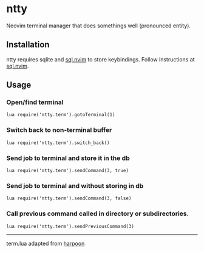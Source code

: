 # ntty
Neovim terminal manager that does somethings well (pronounced entity).

## Installation
ntty requires sqlite and [sql.nvim](https://www.github.com/tami5/sql.nvim) to store keybindings. Follow
instructions at [sql.nvim](https://www.github.com/tami5/sql.nvim).

## Usage
### Open/find terminal
```
lua require('ntty.term').gotoTerminal(1)
```
### Switch back to non-terminal buffer
```
lua require('ntty.term').switch_back()
```
### Send job to terminal and store it in the db
```
lua require('ntty.term').sendCommand(3, true)
```
### Send job to terminal and without storing in db
```
lua require('ntty.term').sendCommand(3, false)
```
### Call previous command called in directory or subdirectories.
```
lua require('ntty.term').sendPreviousCommand(3)
```

--------------------------
term.lua adapted from [harpoon](https://github.com/ThePrimeagen/harpoon)
